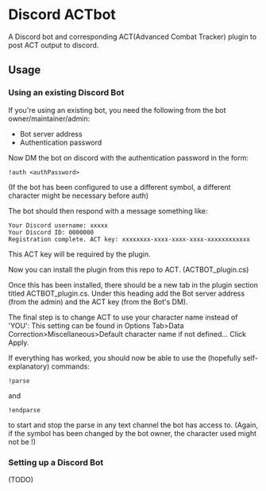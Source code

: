 Discord ACTbot
============

A Discord bot and corresponding ACT(Advanced Combat Tracker) plugin to post ACT output to discord.

Usage
------------

### Using an existing Discord Bot ###

If you're using an existing bot, you need the following from the bot owner/maintainer/admin:

  * Bot server address
  * Authentication password

Now DM the bot on discord with the authentication password in the form:
~~~
!auth <authPassword>
~~~
(If the bot has been configured to use a different symbol, a different character might be necessary before auth)

The bot should then respond with a message something like:
~~~
Your Discord username: xxxxx
Your Discord ID: 0000000
Registration complete. ACT key: xxxxxxxx-xxxx-xxxx-xxxx-xxxxxxxxxxxx
~~~
This ACT key will be required by the plugin.

Now you can install the plugin from this repo to ACT. (ACTBOT_plugin.cs)

Once this has been installed, there should be a new tab in the plugin section titled ACTBOT_plugin.cs.
Under this heading add the Bot server address (from the admin) and the ACT key (from the Bot's DM).

The final step is to change ACT to use your character name instead of 'YOU':
This setting can be found in Options Tab>Data Correction>Miscellaneous>Default character name if not defined...
Click Apply.

If everything has worked, you should now be able to use the (hopefully self-explanatory) commands:
~~~
!parse
~~~
and
~~~
!endparse
~~~
to start and stop the parse in any text channel the bot has access to. (Again, if the symbol has been changed by the bot owner, the character used might not be !)

### Setting up a Discord Bot ###

(TODO)